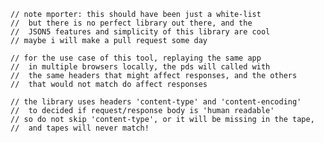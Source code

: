     // note mporter: this should have been just a white-list
    //  but there is no perfect library out there, and the
    //  JSON5 features and simplicity of this library are cool
    // maybe i will make a pull request some day

    // for the use case of this tool, replaying the same app
    //  in multiple browsers locally, the pds will called with
    //  the same headers that might affect responses, and the others
    //  that would not match do affect responses

    // the library uses headers 'content-type' and 'content-encoding'
    //  to decided if request/response body is 'human readable'
    // so do not skip 'content-type', or it will be missing in the tape,
    //  and tapes will never match!